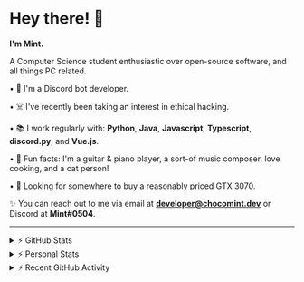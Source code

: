 # Hey there! 👋

**I'm Mint.**

A Computer Science student enthusiastic over open-source software, and all things PC related.

• 👾 I'm a Discord bot developer.

• ☠️ I've recently been taking an interest in ethical hacking.

• 📚 I work regularly with: **Python**, **Java**, **Javascript**, **Typescript**, **discord.py**, and **Vue.js**.

• 🍛 Fun facts: I'm a guitar & piano player, a sort-of music composer, love cooking, and a cat person!

• 🔎 Looking for somewhere to buy a reasonably priced GTX 3070.

✨ You can reach out to me via email at **developer@chocomint.dev** or Discord at **Mint#0504**.

---

<details>
    <summary>⚡ GitHub Stats</summary>

<img height="160px" align="center" alt="Mint's GitHub Stats" src="https://github-readme-stats-lunarmint.vercel.app/api?username=lunarmint&count_private=true&show_icons=true&hide_title=true&hide_border=true&title_color=00ffdf&icon_color=00ffdf&text_color=141823&bg_color=0,4158d0,c850c0,ffcc70&include_all_commits=false"/>

<img align="center" alt="Mint's Most Used Languages" src="https://github-readme-stats-lunarmint.vercel.app/api/top-langs/?username=lunarmint&hide_title=true&hide_border=true&langs_count=8&layout=compact&title_color=141823&bg_color=0,ffcc70,c850c0,4158d0"/>

</details>

<details>
    <summary>⚡ Personal Stats</summary>

<!--START_SECTION:waka-->
![Profile Views](http://img.shields.io/badge/Profile%20Views-0-blue)

![Lines of code](https://img.shields.io/badge/From%20Hello%20World%20I%27ve%20Written-164087%20lines%20of%20code-blue)

**I'm a Night 🦉** 

```text
🌞 Morning    59 commits     ████░░░░░░░░░░░░░░░░░░░░░   18.97% 
🌆 Daytime    91 commits     ███████░░░░░░░░░░░░░░░░░░   29.26% 
🌃 Evening    75 commits     ██████░░░░░░░░░░░░░░░░░░░   24.12% 
🌙 Night      86 commits     ███████░░░░░░░░░░░░░░░░░░   27.65%

```
📅 **I'm Most Productive on Monday** 

```text
Monday       92 commits     ███████░░░░░░░░░░░░░░░░░░   29.58% 
Tuesday      34 commits     ██░░░░░░░░░░░░░░░░░░░░░░░   10.93% 
Wednesday    26 commits     ██░░░░░░░░░░░░░░░░░░░░░░░   8.36% 
Thursday     67 commits     █████░░░░░░░░░░░░░░░░░░░░   21.54% 
Friday       43 commits     ███░░░░░░░░░░░░░░░░░░░░░░   13.83% 
Saturday     26 commits     ██░░░░░░░░░░░░░░░░░░░░░░░   8.36% 
Sunday       23 commits     █░░░░░░░░░░░░░░░░░░░░░░░░   7.4%

```


📊 **This Week I Spent My Time On** 

```text
💬 Programming Languages: 
C++                      14 hrs 29 mins      ██████████████████░░░░░░░   74.72% 
Python                   4 hrs 20 mins       █████░░░░░░░░░░░░░░░░░░░░   22.4% 
Other                    28 mins             ░░░░░░░░░░░░░░░░░░░░░░░░░   2.44% 
CMake                    2 mins              ░░░░░░░░░░░░░░░░░░░░░░░░░   0.18% 
Git Config               1 min               ░░░░░░░░░░░░░░░░░░░░░░░░░   0.15%

🔥 Editors: 
CLion                    14 hrs 35 mins      ██████████████████░░░░░░░   75.16% 
PyCharm                  4 hrs 49 mins       ██████░░░░░░░░░░░░░░░░░░░   24.84%

🐱‍💻 Projects: 
project1                 13 hrs 23 mins      █████████████████░░░░░░░░   68.97% 
Chiya                    4 hrs 49 mins       ██████░░░░░░░░░░░░░░░░░░░   24.84% 
test                     1 hr 7 mins         █░░░░░░░░░░░░░░░░░░░░░░░░   5.78% 
Unknown Project          3 mins              ░░░░░░░░░░░░░░░░░░░░░░░░░   0.27% 
CSC454HW1-master         1 min               ░░░░░░░░░░░░░░░░░░░░░░░░░   0.14%

💻 Operating System: 
Windows                  19 hrs 24 mins      █████████████████████████   100.0%

```

**I Mostly Code in Python** 

```text
Python                   6 repos             ███████░░░░░░░░░░░░░░░░░░   28.57% 
C                        5 repos             ██████░░░░░░░░░░░░░░░░░░░   23.81% 
Java                     3 repos             ███░░░░░░░░░░░░░░░░░░░░░░   14.29% 
Clojure                  2 repos             ██░░░░░░░░░░░░░░░░░░░░░░░   9.52% 
Scala                    2 repos             ██░░░░░░░░░░░░░░░░░░░░░░░   9.52%

```



 Last Updated on 25/09/2021
<!--END_SECTION:waka-->

</details>

<details>
    <summary>⚡ Recent GitHub Activity</summary>

<!--START_SECTION:activity-->
1. 💪 Opened PR [#108](https://github.com/ranimepiracy/chiya/pull/108) in [ranimepiracy/chiya](https://github.com/ranimepiracy/chiya)
2. 🎉 Merged PR [#106](https://github.com/ranimepiracy/chiya/pull/106) in [ranimepiracy/chiya](https://github.com/ranimepiracy/chiya)
3. 🎉 Merged PR [#104](https://github.com/ranimepiracy/chiya/pull/104) in [ranimepiracy/chiya](https://github.com/ranimepiracy/chiya)
4. 💪 Opened PR [#105](https://github.com/ranimepiracy/chiya/pull/105) in [ranimepiracy/chiya](https://github.com/ranimepiracy/chiya)
5. ❌ Closed PR [#103](https://github.com/ranimepiracy/chiya/pull/103) in [ranimepiracy/chiya](https://github.com/ranimepiracy/chiya)
<!--END_SECTION:activity-->

</details>
